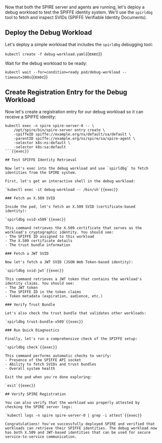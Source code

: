 Now that both the SPIRE server and agents are running, let's deploy a debug workload to test the SPIFFE identity system. We'll use the `spirldbg` tool to fetch and inspect SVIDs (SPIFFE Verifiable Identity Documents).

## Deploy the Debug Workload

Let's deploy a simple workload that includes the `spirldbg` debugging tool:

`kubectl create -f debug-workload.yaml`{{exec}}

Wait for the debug workload to be ready:

`kubectl wait --for=condition=ready pod/debug-workload --timeout=300s`{{exec}}

## Create Registration Entry for the Debug Workload

Now let's create a registration entry for our debug workload so it can receive a SPIFFE identity:

```
kubectl exec -n spire spire-server-0 -- \
    /opt/spire/bin/spire-server entry create \
    -spiffeID spiffe://example.org/ns/default/sa/default \
    -parentID spiffe://example.org/ns/spire/sa/spire-agent \
    -selector k8s:ns:default \
    -selector k8s:sa:default
```{{exec}}

## Test SPIFFE Identity Retrieval

Now let's exec into the debug workload and use `spirldbg` to fetch identities from the SPIRE system.

First, let's get an interactive shell in the debug workload:

`kubectl exec -it debug-workload -- /bin/sh`{{exec}}

### Fetch an X.509 SVID

Inside the pod, let's fetch an X.509 SVID (certificate-based identity):

`spirldbg svid-x509`{{exec}}

This command retrieves the X.509 certificate that serves as the workload's cryptographic identity. You should see:
- The SPIFFE ID assigned to this workload
- The X.509 certificate details
- The trust bundle information

### Fetch a JWT SVID

Now let's fetch a JWT SVID (JSON Web Token-based identity):

`spirldbg svid-jwt`{{exec}}

This command retrieves a JWT token that contains the workload's identity claims. You should see:
- The JWT token
- The SPIFFE ID in the token claims
- Token metadata (expiration, audience, etc.)

### Verify Trust Bundle

Let's also check the trust bundle that validates other workloads:

`spirldbg trust-bundle-x509`{{exec}}

### Run Quick Diagnostics

Finally, let's run a comprehensive check of the SPIFFE setup:

`spirldbg check`{{exec}}

This command performs automatic checks to verify:
- Presence of the SPIFFE API socket
- Ability to fetch SVIDs and trust bundles
- Overall system health

Exit the pod when you're done exploring:

`exit`{{exec}}

## Verify SPIRE Registration

You can also verify that the workload was properly attested by checking the SPIRE server logs:

`kubectl logs -n spire spire-server-0 | grep -i attest`{{exec}}

Congratulations! You've successfully deployed SPIRE and verified that workloads can retrieve their SPIFFE identities. The debug workload now has both X.509 and JWT-based identities that can be used for secure service-to-service communication.